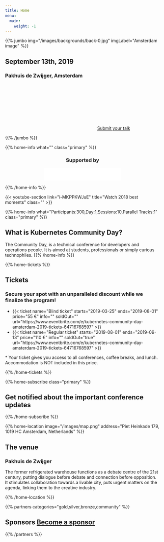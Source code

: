 ```yaml
---
title: Home
menu:
  main:
    weight: -1
---
```


<!-- JUMBO -->
{{% jumbo img="/images/backgrounds/back-0.jpg" imgLabel="Amsterdam image" %}}

## September 13th, 2019

### Pakhuis de Zwijger, Amsterdam

<!--
<a class="btn primary btn-lg" style="margin-top: 1em;" href="" target="_blank">Become a sponsor</a>
-->

<a class="btn primary btn-lg" href="https://sessionize.com/cndams2019/">
    <svg class="icon icon-cfp"><use xlink:href="#cfp"></use></svg>Submit your talk
</a>

{{% /jumbo %}}

<!-- CNCF LOGO -->
{{% home-info what="" class="primary" %}}

<h3 style="text-align:center;">Supported by</h2>
<img src="/images/logos/cncf-white.png" alt="cncf-logo" style="width:50%;margin-left:auto;margin-right:auto;display: block;"/>

{{% /home-info %}}

<!-- YOUTUBE SECTION -->
{{< youtube-section link="i-MKPPKWJuE" title="Watch 2018 best moments" class="" >}}

<!-- INFO -->
{{% home-info what="Participants:300,Day:1,Sessions:10,Parallel Tracks:1" class="primary" %}}

## What is Kubernetes Community Day?

The Community Day, is a technical conference for developers and operations people.
It is aimed at students, professionals or simply curious technophiles.
{{% /home-info %}}

<!-- SPEAKERS -->
<!-- BREAKS JUMBO IMAGE
{{% home-speakers %}}
## Featured Speakers

{{< button-link label="Submit a presentation"
                url="https://conference-hall.io/public/event/HJRThubF4uYPkb7jSUxi"
                icon="cfp" >}}

{{< button-link label="See all speakers"
                url="./speakers"
                icon="right" >}}

{{% /home-speakers %}}
-->

{{% home-tickets %}}

## Tickets 

### Secure your spot with an unparalleled discount while we finalize the program!

<ul>
<li>{{< ticket name="Blind ticket"
           starts="2019-03-25"
           ends="2019-08-01"
           price="55 €"
           info=""
           soldOut=""
           url="https://www.eventbrite.com/e/kubernetes-community-day-amsterdam-2019-tickets-64716768597" >}}</li>
<li>{{< ticket name="Regular ticket"
           starts="2019-08-01"
           ends="2019-09-13"
           price="110 €"
           info=""
           soldOut="true"
           url="https://www.eventbrite.com/e/kubernetes-community-day-amsterdam-2019-tickets-64716768597" >}}</li>
</ul>

\* Your ticket gives you access to all conferences, coffee breaks, and lunch. Accommodation is NOT included in this price.

{{% /home-tickets %}}

<!-- NOTIFICATION -->
{{% home-subscribe  class="primary" %}} <!--   class="primary"  -->

## Get notified about the important conference updates

{{% /home-subscribe %}}

<!-- THE MAP -->
{{% home-location
    image="/images/map.png"
    address="Piet Heinkade 179, 1019 HC Amsterdam, Netherlands" %}}

## The venue

### Pakhuis de Zwijger

The former refrigerated warehouse functions as a debate centre of the 21st century, putting dialogue before debate and connection before opposition. It stimulates collaboration towards a livable city, puts urgent matters on the agenda, linking them to the creative industry.

{{% /home-location %}}

{{% partners categories="gold,silver,bronze,community" %}}

## Sponsors <a class="btn primary btn-lg" style="margin-top: 1em;" href="https://docs.google.com/presentation/d/1DebzlTMINfjTOXtiMqRADe0D4ko9eRHXbKmO-289-NY" target="_blank">Become a sponsor</a>

{{% /partners %}}
